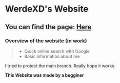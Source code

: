 # WerdeXD's Website

## You can find the page: [Here](https://werdexd.github.io/Website/)

### Overview of the website (in work)

 
> * Quick online search with Google
> * Basic information about me

I tried to protect the main branch. Really hope it works.

__This Website was made by a begginer__